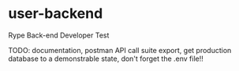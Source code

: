 # user-backend
 Rype Back-end Developer Test

TODO: documentation, postman API call suite export, get production database to a demonstrable state, don't forget the .env file!!